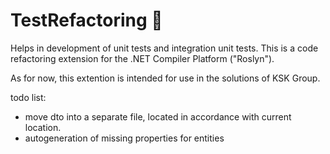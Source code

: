 # TestRefactoring 🐓

Helps in development of unit tests and integration unit tests. 
This is a code refactoring extension for the .NET Compiler Platform ("Roslyn").

As for now, this extention is intended for use in the solutions of KSK Group.

todo list:
- move dto into a separate file, located in accordance with  current location. 
- autogeneration of missing properties for entities

